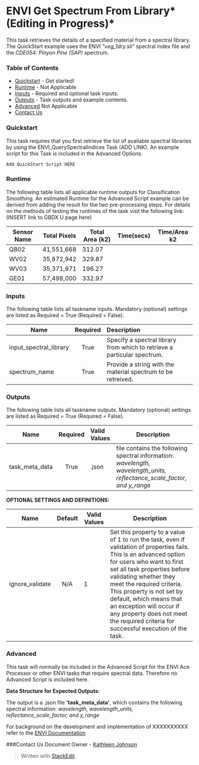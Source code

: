 
# ENVI Get Spectrum From Library*(Editing in Progress)*

This task retrieves the details of a specified material from a spectral library. The QuickStart example uses the ENVI  *"veg_1dry.sli"* spectral index file and the *CDE054: Pinyon Pine (SAP)* spectrum.

### Table of Contents
 * [Quickstart](#quickstart) - Get started!
 * [Runtime](#runtime) - Not Applicable
 * [Inputs](#inputs) - Required and optional task inputs.
 * [Outputs](#outputs) - Task outputs and example contents.
 * [Advanced](#advanced) Not Applicable
 * [Contact Us](#contact-us)

### Quickstart

This task requires that you first retrieve the list of available spectral libraries by using the ENVI_QuerySpectralIndices Task (ADD LINK).  An example script for this Task is included in the Advanced Options.

    Add QuickStart Script HERE
	


### Runtime

The following table lists all applicable runtime outputs for Classification Smoothing. An estimated Runtime for the Advanced Script example can be derived from adding the result for the two pre-processing steps. For details on the methods of testing the runtimes of the task visit the following link:(INSERT link to GBDX U page here)

  Sensor Name  |  Total Pixels  |  Total Area (k2)  |  Time(secs)  |  Time/Area k2
--------|:----------:|-----------|----------------|---------------
QB02 | 41,551,668 | 312.07 |  |  |
WV02|35,872,942 | 329.87 |  |  |
WV03|35,371,971 | 196.27 |  |  |
GE01| 57,498,000 | 332.97 |  |  |


### Inputs
The following table lists all taskname inputs.
Mandatory (optional) settings are listed as Required = True (Required = False).

  Name       |  Required  |  Description  
-------------|:-----------:|:---------------
input_spectral_library | True       | Specify a spectral library from which to retrieve a particular spectrum.
spectrum_name      | True       | Provide a string with the material spectrum to be retreived.

### Outputs
The following table lists all taskname outputs.
Mandatory (optional) settings are listed as Required = True (Required = False).

  Name            |  Required  |  Valid Values             | Description  
------------------|:---------: |:------------------------- |---------------
task_meta_data | True       |.json | file contains the following spectral information: *wavelength, wavelength_units, reflectance_scale_factor, and y_range*


**OPTIONAL SETTINGS AND DEFINITIONS:**

Name                 |       Default    | Valid Values |   Description
---------------------|:----------------:|---------------------------------|-----------------
ignore_validate      |          N/A     |     1        |Set this property to a value of 1 to run the task, even if validation of properties fails. This is an advanced option for users who want to first set all task properties before validating whether they meet the required criteria. This property is not set by default, which means that an exception will occur if any property does not meet the required criteria for successful execution of the task.

### Advanced

This task will normally be included in the Advanced Script for the ENVI Ace Processor or other ENVI tasks that require spectral data. Therefore no Advanced Script is included here.

**Data Structure for Expected Outputs:**

The output is a .json file **'task_meta_data'**, which contains the following spectral information: *wavelength, wavelength_units, reflectance_scale_factor, and y_range*

For background on the development and implementation of XXXXXXXXXX refer to the [ENVI Documentation](https://www.harrisgeospatial.com/docs/classificationtutorial.html)



###Contact Us
Document Owner - [Kathleen Johnson](kajohnso@digitalglobe.com)

> Written with [StackEdit](https://stackedit.io/).
